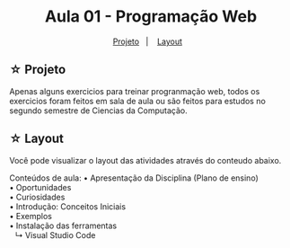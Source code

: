 <h1 align="center">Aula 01 - Programação Web</h1>

<p align="center">
  <a href="#-projeto">Projeto</a>&nbsp;&nbsp;&nbsp;|&nbsp;&nbsp;&nbsp;
  <a href="#-layout">Layout</a>&nbsp;&nbsp;&nbsp;
</p>

## ☆ Projeto
Apenas alguns exercicios para treinar progranmação web, todos os exercicios foram feitos em sala de aula ou são feitos para estudos no segundo semestre de Ciencias da Computação.
## ☆ Layout

Você pode visualizar o layout das atividades através do conteudo abaixo.<br>

Conteúdos de aula:
• Apresentação da Disciplina (Plano de ensino) <br>
• Oportunidades <br>
• Curiosidades <br>
• Introdução: Conceitos Iniciais <br>
• Exemplos <br>
• Instalação das ferramentas <br>
⠀↳ Visual Studio Code

